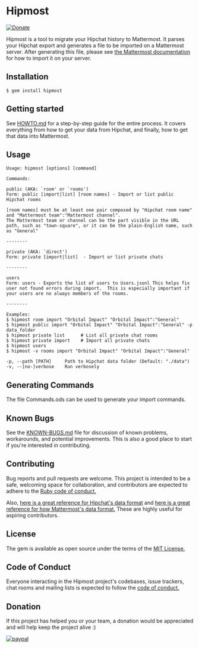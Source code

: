 # Hipmost

[![Donate](https://img.shields.io/badge/Donate-PayPal-green.svg)](https://www.paypal.com/cgi-bin/webscr?cmd=_s-xclick&hosted_button_id=AYNCCNVFYPKXW)

Hipmost is a tool to migrate your Hipchat history to Mattermost. It parses your Hipchat export and generates a file to be imported on a Mattermost server. After generating this file, please see [the Mattermost documentation](https://docs.mattermost.com/deployment/bulk-loading.html) for how to import it on your server.

## Installation

    $ gem install hipmost

## Getting started

See [HOWTO.md](./HOWTO.md) for a step-by-step guide for the entire process. It covers everything from how to get your data from Hipchat, and finally, how to get that data into Mattermost.

## Usage

    Usage: hipmost [options] [command]

    Commands:

    public (AKA: `room' or `rooms')
    Form: public [import|list] [room names] - Import or list public Hipchat rooms

    [room names] must be at least one pair composed by "Hipchat room name" and "Mattermost team":"Mattermost channel".
    The Mattermost team or channel can be the part visible in the URL path, such as "town-square", or it can be the plain-English name, such as "General"

    --------

    private (AKA: `direct')
    Form: private [import|list]  - Import or list private chats

    --------

    users
    Form: users - Exports the list of users to Users.jsonl This helps fix user not found errors during import.  This is especially important if your users are no always members of the rooms.
    
    --------

    Examples:
    $ hipmost room import "Orbital Impact" "Orbital Impact":"General"
    $ hipmost public import "Orbital Impact" "Orbital Impact":"General" -p data_folder
    $ hipmost private list      # List all private chat rooms
    $ hipmost private import    # Import all private chats
    $ hipmost users
    $ hipmost -v rooms import "Orbital Impact" "Orbital Impact":"General"

    -p, --path [PATH]     Path to Hipchat data folder (Default: "./data")
    -v, --[no-]verbose    Run verbosely

## Generating Commands
The file Commands.ods can be used to generate your import commands.


## Known Bugs
See the [KNOWN-BUGS.md](./KNOWN-BUGS.md) file for discussion of known problems, workarounds, and potential improvements. This is also a good place to start if you're interested in contributing.

## Contributing

Bug reports and pull requests are welcome. This project is intended to be a safe, welcoming space for collaboration, and contributors are expected to adhere to the [Ruby code of conduct.](https://www.ruby-lang.org/en/conduct/)

Also, [here is a great reference for Hipchat's data format](https://confluence.atlassian.com/hipchatkb/exporting-from-hipchat-server-or-data-center-for-data-portability-950821555.html) and [here is a great reference for how Mattermost's data format.](https://docs.mattermost.com/deployment/bulk-loading.html#data-format) These are highly useful for aspiring contributors.

## License

The gem is available as open source under the terms of the [MIT License.](https://opensource.org/licenses/MIT)

## Code of Conduct

Everyone interacting in the Hipmost project's codebases, issue trackers, chat rooms and mailing lists is expected to follow the [code of conduct.](./CODE_OF_CONDUCT.md)

## Donation
If this project has helped you or your team, a donation would be appreciated and will help keep the project alive :)

[![paypal](https://www.paypalobjects.com/en_US/i/btn/btn_donate_LG.gif)](https://www.paypal.com/cgi-bin/webscr?cmd=_s-xclick&hosted_button_id=AYNCCNVFYPKXW)
